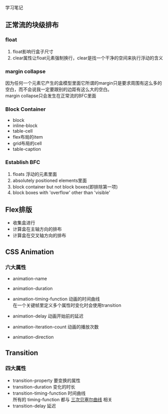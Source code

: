 学习笔记

## 正常流的块级排布

### float

1. float影响行盒子尺寸
2. clear属性让float元素强制换行，clear是找一个干净的空间来执行浮动的含义

### margin collapse

因为任何一个元素它产生的盒模型里面它所谓的margin只是要求周围有这么多的空白，而不会说我一定要跟别的边距有这么大的空白。  
margin collapse只会发生在正常流的BFC里面

### Block Container
- block
- inline-block
- table-cell
- flex布局的item
- grid布局的cell
- table-caption

### Establish BFC
1. floats 浮动的元素里面
2. absolutely positioned elements里面
3. block container but not block boxes(即排除第一项)
4. block boxes with 'overflow' other than 'visible'


## Flex排版

- 收集盒进行
- 计算盒在主轴方向的排布
- 计算盒在交叉轴方向的排布


## CSS Animation

### 六大属性

- animation-name
- animation-duration
- animation-timing-function 动画的时间曲线  
在一个关键帧里定义多个属性时变化时会使用transition

- animation-delay 动画开始前的延迟
- animation-iteration-count 动画的播放次数
- animation-direction


## Transition

### 四大属性

- transition-property 要变换的属性
- transition-duration 变化的时长
- transition-timing-function 时间曲线  
所有的 timing-function 都与 [三次贝塞尔曲线](http://cubic-bezier.com) 相关
- transition-delay 延迟

